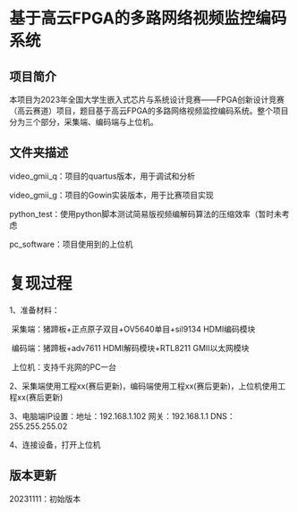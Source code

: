 # 基于高云FPGA的多路网络视频监控编码系统

## 项目简介

本项目为2023年全国大学生嵌入式芯片与系统设计竞赛——FPGA创新设计竞赛（高云赛道）项目，题目基于高云FPGA的多路网络视频监控编码系统。整个项目分为三个部分，采集端、编码端与上位机。



## 文件夹描述

video_gmii_q：项目的quartus版本，用于调试和分析

video_gmii_g：项目的Gowin实装版本，用于比赛项目实现

python_test：使用python脚本测试简易版视频编解码算法的压缩效率（暂时未考虑

pc_software：项目使用到的上位机



# 复现过程

1、准备材料：

​	采集端：猪蹄板+正点原子双目+OV5640单目+sil9134 HDMI编码模块

​	编码端：猪蹄板+adv7611 HDMI解码模块+RTL8211 GMII以太网模块

​	上位机：支持千兆网的PC一台

2、采集端使用工程xx(赛后更新)，编码端使用工程xx(赛后更新)，上位机使用工程xx(赛后更新)

3、电脑端IP设置：地址：192.168.1.102  网关：192.168.1.1 DNS：255.255.255.02

4、连接设备，打开上位机





## 版本更新

20231111：初始版本

